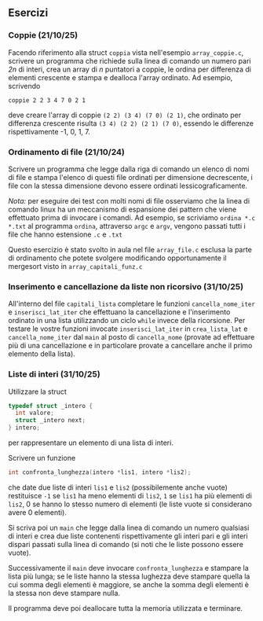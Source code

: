 ## Esercizi


### Coppie (21/10/25)

Facendo riferimento alla struct `coppia` vista nell'esempio `array_coppie.c`, scrivere un programma che richiede sulla linea di comando un numero pari *2n* di interi, crea un array di *n* puntatori a coppie, le ordina per differenza di elementi crescente e stampa e dealloca l'array ordinato. Ad esempio, scrivendo
```
coppie 2 2 3 4 7 0 2 1
```
deve creare l'array di coppie `(2 2) (3 4) (7 0) (2 1)`, che ordinato per differenza crescente risulta 
`(3 4) (2 2) (2 1) (7 0)`, essendo le differenze rispettivamente -1, 0, 1, 7. 



### Ordinamento di file (21/10/24)

Scrivere un programma che legge dalla riga di comando un elenco di nomi di file e stampa 
l'elenco di questi file ordinati per dimensione decrescente, 
i file con la stessa dimensione devono essere ordinati lessicograficamente.

*Nota:* per eseguire dei test con molti nomi di file osserviamo che la linea di comando
linux ha un meccanismo di espansione dei pattern che viene effettuato prima
di invocare i comandi. Ad esempio, se scriviamo `ordina *.c *.txt` al programma 
`ordina`, attraverso `argc` e `argv`, vengono passati tutti i file che hanno estensione `.c` e `.txt`

Questo esercizio è stato svolto in aula nel file `array_file.c` esclusa la parte di ordinamento che 
potete svolgere modificando opportunamente il mergesort visto in `array_capitali_funz.c`



### Inserimento e cancellazione da liste non ricorsivo (31/10/25)

All'interno del file `capitali_lista` completare le funzioni `cancella_nome_iter` e `inserisci_lat_iter`
che effettuano la cancellazione e l'inserimento ordinato in una lista utilizzando un ciclo `while`
invece della ricorsione. Per testare le vostre funzioni invocate `inserisci_lat_iter` in `crea_lista_lat` e 
`cancella_nome_iter` dal `main` al posto di `cancella_nome` (provate ad effettuare più di una 
cancellazione e in particolare provate a cancellare anche il primo elemento della lista). 



### Liste di interi (31/10/25)

Utilizzare la struct
```C
typedef struct _intero {
  int valore;
  struct _intero next;
} intero;
```
per rappresentare un elemento di una lista di interi. 

Scrivere un funzione 
```c
int confronta_lunghezza(intero *lis1, intero *lis2);
```
che date due liste di interi `lis1` e `lis2` (possibilemente anche vuote) restituisce `-1`
se `lis1` ha meno elementi di `lis2`, `1` se `lis1` ha più elementi di `lis2`, 0 se hanno lo stesso 
numero di elementi (le liste vuote si considerano avere 0 elementi).

Si scriva poi un `main` che legge dalla linea di comando un numero qualsiasi di interi e crea due liste contenenti 
rispettivamente gli interi pari e gli interi dispari passati sulla linea di comando (si noti che le liste possono essere vuote).

Successivamente il `main` deve invocare `confronta_lunghezza` e stampare la lista più lunga; se le liste hanno la stessa lughezza deve stampare quella la cui somma degli elementi è maggiore, se anche la somma degli elementi è la stessa non deve stampare nulla.

Il programma deve poi deallocare tutta la memoria utilizzata e terminare.   

